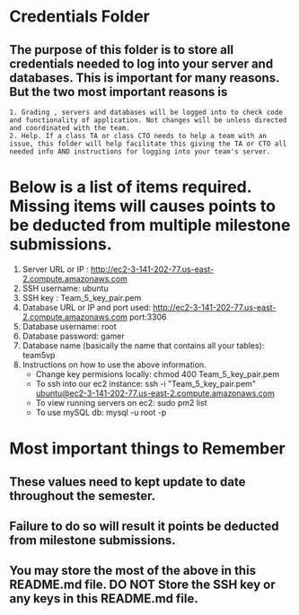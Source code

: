 # Credentials Folder

## The purpose of this folder is to store all credentials needed to log into your server and databases. This is important for many reasons. But the two most important reasons is
    1. Grading , servers and databases will be logged into to check code and functionality of application. Not changes will be unless directed and coordinated with the team.
    2. Help. If a class TA or class CTO needs to help a team with an issue, this folder will help facilitate this giving the TA or CTO all needed info AND instructions for logging into your team's server. 


# Below is a list of items required. Missing items will causes points to be deducted from multiple milestone submissions.

1. Server URL or IP : http://ec2-3-141-202-77.us-east-2.compute.amazonaws.com
3. SSH username: ubuntu
4. SSH key : Team_5_key_pair.pem
4. Database URL or IP and port used: http://ec2-3-141-202-77.us-east-2.compute.amazonaws.com port:3306
5. Database username: root
6. Database password: gamer
7. Database name (basically the name that contains all your tables): team5vp
8. Instructions on how to use the above information.
    * Change key permisions locally: chmod 400 Team_5_key_pair.pem
    * To ssh into our ec2 instance: ssh -i "Team_5_key_pair.pem" ubuntu@ec2-3-141-202-77.us-east-2.compute.amazonaws.com 
    * To view running servers on ec2: sudo pm2 list
    * To use mySQL db: mysql -u root -p

# Most important things to Remember
## These values need to kept update to date throughout the semester. <br>
## <strong>Failure to do so will result it points be deducted from milestone submissions.</strong><br>
## You may store the most of the above in this README.md file. DO NOT Store the SSH key or any keys in this README.md file.
